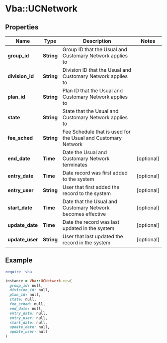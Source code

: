 # Vba::UCNetwork

## Properties

| Name | Type | Description | Notes |
| ---- | ---- | ----------- | ----- |
| **group_id** | **String** | Group ID that the Usual and Customary Network applies to |  |
| **division_id** | **String** | Division ID that the Usual and Customary Network applies to |  |
| **plan_id** | **String** | Plan ID that the Usual and Customary Network applies to |  |
| **state** | **String** | State that the Usual and Customary Network applies to |  |
| **fee_sched** | **String** | Fee Schedule that is used for the Usual and Customary Network |  |
| **end_date** | **Time** | Date the Usual and Customary Network terminates | [optional] |
| **entry_date** | **Time** | Date record was first added to the system | [optional] |
| **entry_user** | **String** | User that first added the record to the system | [optional] |
| **start_date** | **Time** | Date that the Usual and Customary Network becomes effective | [optional] |
| **update_date** | **Time** | Date the record was last updated in the system | [optional] |
| **update_user** | **String** | User that last updated the record in the system | [optional] |

## Example

```ruby
require 'vba'

instance = Vba::UCNetwork.new(
  group_id: null,
  division_id: null,
  plan_id: null,
  state: null,
  fee_sched: null,
  end_date: null,
  entry_date: null,
  entry_user: null,
  start_date: null,
  update_date: null,
  update_user: null
)
```

